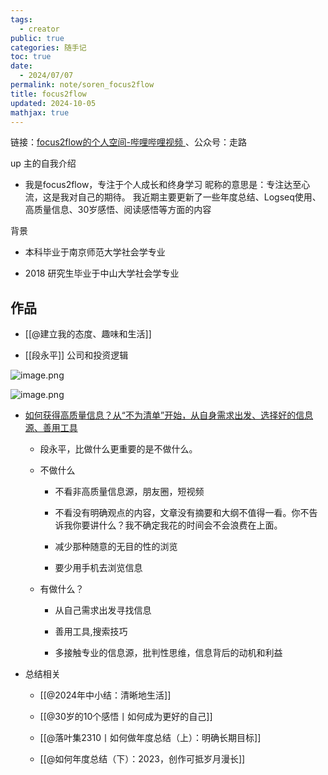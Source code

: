 ```yaml
---
tags:
  - creator
public: true
categories: 随手记
toc: true
date:
  - 2024/07/07
permalink: note/soren_focus2flow
title: focus2flow
updated: 2024-10-05
mathjax: true
---
```


链接：[focus2flow的个人空间-哔哩哔哩视频 ](https://space.bilibili.com/17549684)、公众号：走路

<!--more-->
up 主的自我介绍

  + 我是focus2flow，专注于个人成长和终身学习 昵称的意思是：专注达至心流，这是我对自己的期待。 我近期主要更新了一些年度总结、Logseq使用、高质量信息、30岁感悟、阅读感悟等方面的内容

背景

  + 本科毕业于南京师范大学社会学专业

  + 2018 研究生毕业于中山大学社会学专业



## 作品

  + [[@建立我的态度、趣味和生活]]

  + [[段永平]] 公司和投资逻辑

![image.png](/assets/image_1719139971228_0.png)

![image.png](/assets/image_1719139976352_0.png)

  + [如何获得高质量信息？从“不为清单”开始，从自身需求出发、选择好的信息源、善用工具](https://www.bilibili.com/video/BV1aj411q7vX/)

    + 段永平，比做什么更重要的是不做什么。

    + 不做什么

      + 不看非高质量信息源，朋友圈，短视频

      + 不看没有明确观点的内容，文章没有摘要和大纲不值得一看。你不告诉我你要讲什么？我不确定我花的时间会不会浪费在上面。

      + 减少那种随意的无目的性的浏览

      + 要少用手机去浏览信息

    + 有做什么？

      + 从自己需求出发寻找信息

      + 善用工具,搜索技巧

      + 多接触专业的信息源，批判性思维，信息背后的动机和利益

  + 总结相关

    + [[@2024年中小结：清晰地生活]]

    + [[@30岁的10个感悟丨如何成为更好的自己]]

    + [[@落叶集2310丨如何做年度总结（上）：明确长期目标]]

    + [[@如何年度总结（下）：2023，创作可抵岁月漫长]]
